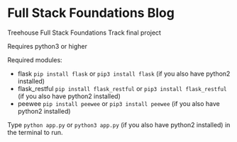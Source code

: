 # Full Stack Foundations Blog
Treehouse Full Stack Foundations Track final project

Requires python3 or higher

Required modules:
* flask `pip install flask` or `pip3 install flask` (if you also have python2 installed)
* flask_restful `pip install flask_restful` or `pip3 install flask_restful` (if you also have python2 installed)
* peewee `pip install peewee` or `pip3 install peewee` (if you also have python2 installed)

Type `python app.py` or `python3 app.py` (if you also have python2 installed) in the terminal to run.
